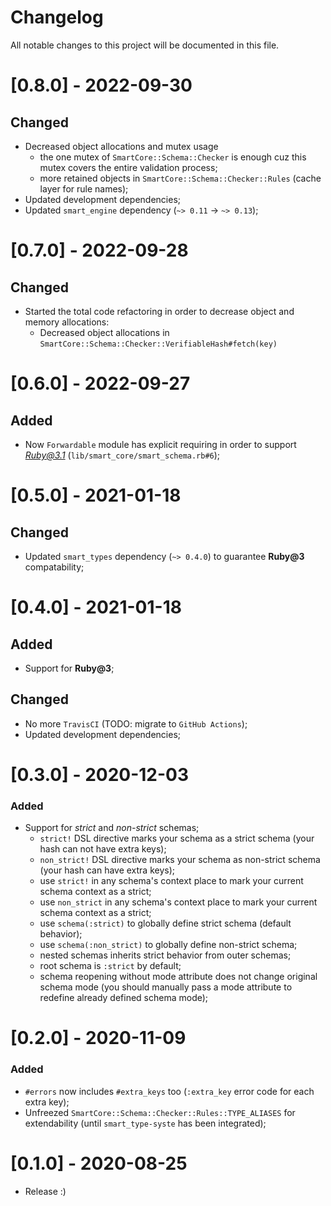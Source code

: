 # Changelog
All notable changes to this project will be documented in this file.

# [0.8.0] - 2022-09-30
## Changed
- Decreased object allocations and mutex usage
  - the one mutex of `SmartCore::Schema::Checker` is enough cuz this mutex covers the entire validation process;
  - more retained objects in `SmartCore::Schema::Checker::Rules` (cache layer for rule names);
- Updated development dependencies;
- Updated `smart_engine` dependency (`~> 0.11` -> `~> 0.13`);

# [0.7.0] - 2022-09-28
## Changed
- Started the total code refactoring in order to decrease object and memory allocations:
  - Decreased object allocations in `SmartCore::Schema::Checker::VerifiableHash#fetch(key)`

# [0.6.0] - 2022-09-27
## Added
- Now `Forwardable` module has explicit requiring in order to support *Ruby@3.1* (`lib/smart_core/smart_schema.rb#6`);

# [0.5.0] - 2021-01-18
## Changed
- Updated `smart_types` dependency (`~> 0.4.0`) to guarantee **Ruby@3** compatability;

# [0.4.0] - 2021-01-18
## Added
- Support for **Ruby@3**;

## Changed
- No more `TravisCI` (TODO: migrate to `GitHub Actions`);
- Updated development dependencies;

# [0.3.0] - 2020-12-03
### Added
- Support for *strict* and *non-strict* schemas;
  - `strict!` DSL directive marks your schema as a strict schema (your hash can not have extra keys);
  - `non_strict!` DSL directive marks your schema as non-strict schema (your hash can have extra keys);
  - use `strict!` in any schema's context place to mark your current schema context as a strict;
  - use `non_strict` in any schema's context place to mark your current schema context as a strict;
  - use `schema(:strict)` to globally define strict schema (default behavior);
  - use `schema(:non_strict)` to globally define non-strict schema;
  - nested schemas inherits strict behavior from outer schemas;
  - root schema is `:strict` by default;
  - schema reopening without mode attribute does not change original schema mode
    (you should manually pass a mode attribute to redefine already defined schema mode);

# [0.2.0] - 2020-11-09
### Added
- `#errors` now includes `#extra_keys` too (`:extra_key` error code for each extra key);
- Unfreezed `SmartCore::Schema::Checker::Rules::TYPE_ALIASES` for extendability (until `smart_type-syste` has been integrated);

# [0.1.0] - 2020-08-25

- Release :)
